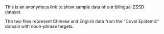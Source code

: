This is an anonymous link to show sample data of our bilingual ZSSD dataset.

The two files represent Chinese and English data from the "Covid Epidemic" domain with noun-phrase targets.
